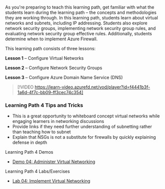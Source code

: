 


As you're preparing to teach this learning path, get familiar with what the students learn during the learning path – the concepts and methodologies they are working through. In this learning path, students learn about virtual networks and subnets, including IP addressing. Students also explore network security groups, implementing network security group rules, and evaluating network security group effective rules. Additionally, students determine when to implement Azure Firewall.  

This learning path consists of three lessons: 

**Lesson 1** – Configure Virtual Networks

**Lesson 2** – Configure Network Security Groups 

**Lesson 3** – Configure Azure Domain Name Service (DNS) 

> [!VIDEO https://learn-video.azurefd.net/vod/player?id=f4441b3f-1a6d-4f7c-bb09-ff3cec74c354] 

### Learning Path 4 Tips and Tricks 

- This is a great opportunity to whiteboard concept virtual networks while engaging learners in networking discussions
- Provide links if they need further understanding of subnetting rather than teaching how to subnet 
- Explain that NSGs is not a substitute for firewalls by quickly explaining defense in depth

Learning Path 4 Demos
- [Demo 04: Administer Virtual Networking](https://microsoftlearning.github.io/AZ-104-MicrosoftAzureAdministrator/Instructions/Demos/04%20-%20Administer%20VIrtual%20Networking.html) 

Learning Path 4 Labs/Exercises
- [Lab 04: Implement Virtual Networking](https://microsoftlearning.github.io/AZ-104-MicrosoftAzureAdministrator/Instructions/Labs/LAB_04-Implement_Virtual_Networking.html)
